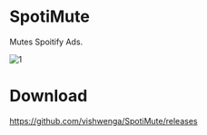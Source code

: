 # SpotiMute
Mutes Spoitify Ads.

![1](http://i.imgur.com/WQvtl7y.png)

# Download
https://github.com/vishwenga/SpotiMute/releases
